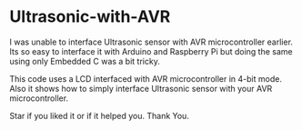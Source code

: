 # Ultrasonic-with-AVR

I was unable to interface Ultrasonic sensor with AVR microcontroller earlier.
Its so easy to interface it with Arduino and Raspberry Pi but doing the same using only Embedded C was a bit tricky.

This code uses a LCD interfaced with AVR microcontroller in 4-bit mode.
Also it shows how to simply interface Ultrasonic sensor with your AVR microcontroller.

Star if you liked it or if it helped you.
Thank You.

